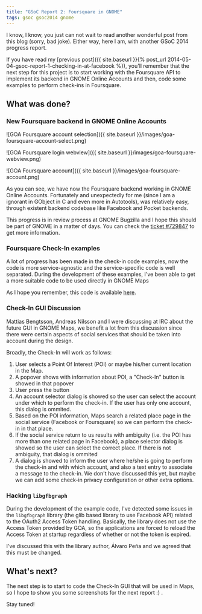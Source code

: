 ```yaml
---
title: "GSoC Report 2: Foursquare in GNOME"
tags: gsoc gsoc2014 gnome
---
```


I know, I know, you just can not wait to read another wonderful post from this blog (sorry, bad joke). Either way, here I am, with another GSoC 2014 progress report.

If you have read my [previous post]({{ site.baseurl }}{% post_url 2014-05-04-gsoc-report-1-checking-in-at-facebook %}), you'll remember that the next step for this project is to start working with the Foursquare API to implement its backend in GNOME Online Accounts and then, code some examples to perform check-ins in Foursquare.

## What was done?

### New Foursquare backend in GNOME Online Accounts

![GOA Foursquare account selection]({{ site.baseurl }}/images/goa-foursquare-account-select.png)

![GOA Foursquare login webview]({{ site.baseurl }}/images/goa-foursquare-webview.png)

![GOA Foursquare account]({{ site.baseurl }}/images/goa-foursquare-account.png)

As you can see, we have now the Foursquare backend working in GNOME Online Accounts. Fortunately and unexpectedly for me (since I am a ignorant in GObject in C and even more in Autotools), was relatively easy, through existent backend codebase like Facebook and Pocket backends.

This progress is in review process at GNOME Bugzilla and I hope this should be part of GNOME in a matter of days. You can check the [ticket \#729847](https://bugzilla.gnome.org/show_bug.cgi?id=729837) to get more information.

### Foursquare Check-In examples

A lot of progress has been made in the check-in code examples, now the code is more service-agnostic and the service-specific code is well separated. During the development of these examples, I've been able to get a more suitable code to be used directly in GNOME Maps

As I hope you remember, this code is available [here](https://github.com/eagleoneraptor/goa-checkin-examples).

### Check-In GUI Discussion

Mattias Bengtsson, Andreas Nilsson and I were discussing at IRC about the future GUI in GNOME Maps, we benefit a lot from this discussion since there were certain aspects of social services that should be taken into account during the design.

Broadly, the Check-In will work as follows:

1. User selects a Point Of Interest (POI) or maybe his/her current location in the Map.
2. A popover shows with information about POI, a "Check-In" button is showed in that popover
3. User press the button
4. An account selector dialog is showed so the user can select the account under which to perform the check-in. If the user has only one account, this dialog is ommited.
5. Based on the POI information, Maps search a related place page in the social service (Facebook or Foursquare) so we can perform the check-in in that place.
6. If the social service return to us results with ambiguity (i.e. the POI has more than one related page in Facebook), a place selector dialog is showed so the user can select the correct place. If there is not ambiguity, that dialog is ommited
7. A dialog is showed to inform the user where he/she is going to perform the check-in and with which account, and also a text entry to associate a message to the check-in. We don't have discussed this yet, but maybe we can add some check-in privacy configuration or other extra options.

### Hacking `libgfbgraph`

During the development of the example code, I've detected some issues in the `libgfbgraph` library (the glib based library to use Facebook API) related to the OAuth2 Access Token handling. Basically, the library does not use the Access Token provided by GOA, so the applications are forced to reload the Access Token at startup regardless of whether or not the token is expired.

I've discussed this with the library author, Álvaro Peña and we agreed that this must be changed.

## What's next?

The next step is to start to code the Check-In GUI that will be used in Maps, so I hope to show you some screenshots for the next report :) .

Stay tuned!
